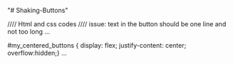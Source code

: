 "# Shaking-Buttons" 


//// Html and css codes 
//// issue: text in the button should be one line and not too long
...



#my_centered_buttons { display: flex; justify-content: center; overflow:hidden;}
...
